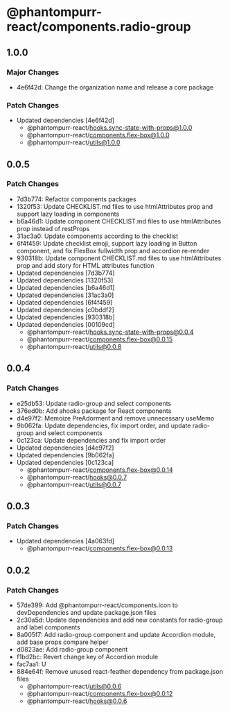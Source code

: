 # @phantompurr-react/components.radio-group

## 1.0.0

### Major Changes

- 4e6f42d: Change the organization name and release a core package

### Patch Changes

- Updated dependencies [4e6f42d]
  - @phantompurr-react/hooks.sync-state-with-props@1.0.0
  - @phantompurr-react/components.flex-box@1.0.0
  - @phantompurr-react/utils@1.0.0

## 0.0.5

### Patch Changes

- 7d3b774: Refactor components packages
- 1320f53: Update CHECKLIST.md files to use htmlAttributes prop and support lazy loading in components
- b6a46d1: Update component CHECKLIST.md files to use htmlAttributes prop instead of restProps
- 31ac3a0: Update components according to the checklist
- 6f4f459: Update checklist emoji, support lazy loading in Button component, and fix FlexBox fullwidth prop and accordion re-render
- 930318b: Update component CHECKLIST.md files to use htmlAttributes prop and add story for HTML attributes function
- Updated dependencies [7d3b774]
- Updated dependencies [1320f53]
- Updated dependencies [b6a46d1]
- Updated dependencies [31ac3a0]
- Updated dependencies [6f4f459]
- Updated dependencies [c0bddf2]
- Updated dependencies [930318b]
- Updated dependencies [00109cd]
  - @phantompurr-react/hooks.sync-state-with-props@0.0.4
  - @phantompurr-react/components.flex-box@0.0.15
  - @phantompurr-react/utils@0.0.8

## 0.0.4

### Patch Changes

- e25db53: Update radio-group and select components
- 376ed0b: Add ahooks package for React components
- d4e97f2: Memoize PreAdorment and remove unnecessary useMemo
- 9b062fa: Update dependencies, fix import order, and update radio-group and select components
- 0c123ca: Update dependencies and fix import order
- Updated dependencies [d4e97f2]
- Updated dependencies [9b062fa]
- Updated dependencies [0c123ca]
  - @phantompurr-react/components.flex-box@0.0.14
  - @phantompurr-react/hooks@0.0.7
  - @phantompurr-react/utils@0.0.7

## 0.0.3

### Patch Changes

- Updated dependencies [4a063fd]
  - @phantompurr-react/components.flex-box@0.0.13

## 0.0.2

### Patch Changes

- 57de399: Add @phantompurr-react/components.icon to devDependencies and update package.json files
- 2c30a5d: Update dependencies and add new constants for radio-group and label components
- 8a005f7: Add radio-group component and update Accordion module, add base props compare helper
- d0823ae: Add radio-group component
- f1bd2bc: Revert change key of Accordion module
- fac7aa1: U
- 884e64f: Remove unused react-feather dependency from package.json files
  - @phantompurr-react/utils@0.0.6
  - @phantompurr-react/components.flex-box@0.0.12
  - @phantompurr-react/hooks@0.0.6
